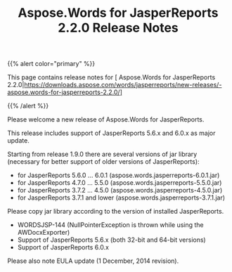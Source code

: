 ﻿---
title: Aspose.Words for JasperReports 2.2.0 Release Notes
articleTitle: Aspose.Words for JasperReports 2.2.0 Release Notes
linktitle: Aspose.Words for JasperReports 2.2.0 Release Notes
description: "Aspose.Words for JasperReports 2.2.0 Release Notes – learn about the latest updates and fixes."
type: docs
weight: 30
url: /jasperreports/aspose-words-for-jasperreports-2-2-0-release-notes/
---

{{% alert color="primary" %}} 

This page contains release notes for [ Aspose.Words for JasperReports 2.2.0|https://downloads.aspose.com/words/jasperreports/new-releases/-aspose.words-for-jasperreports-2.2.0/]

{{% /alert %}} 

Please welcome a new release of Aspose.Words for JasperReports. 

This release includes support of JasperReports 5.6.x and 6.0.x as major update.

Starting from release 1.9.0 there are several versions of jar library (necessary for better support of older versions of JasperReports):

- for JasperReports 5.6.0 ... 6.0.1 (aspose.words.jasperreports-6.0.1.jar)
- for JasperReports 4.7.0 ... 5.5.0 (aspose.words.jasperreports-5.5.0.jar)
- for JasperReports 3.7.2 ... 4.5.0 (aspose.words.jasperreports-4.5.0.jar)
- for JasperReports 3.7.1 and lower (aspose.words.jasperreports-3.7.1.jar)

Please copy jar library according to the version of installed JasperReports.

- WORDSJSP-144 (NullPointerException is thrown while using the AWDocxExporter)
- Support of JasperReports 5.6.x (both 32-bit and 64-bit versions)
- Support of JasperReports 6.0.x

Please also note EULA update (1 December, 2014 revision).
